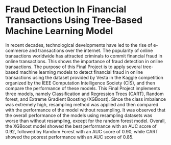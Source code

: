 # Fraud Detection In Financial Transactions Using Tree-Based Machine Learning Model

In recent decades, technological developments have led to the rise of e-commerce and transactions over the internet. The popularity of online transactions worldwide has attracted criminals to commit financial fraud in online transactions. This shows the importance of fraud detection in online transactions. The purpose of this Final Project is to apply several tree-based machine learning models to detect financial fraud in online transactions using the dataset provided by Vesta in the Kaggle competition organized by the IEEE Computation Intelligence Society (CIS), and then compare the performance of these models. This Final Project implements three models, namely Classification and Regression Trees (CART), Random forest, and Extreme Gradient Boosting (XGBoost). Since the class imbalance was extremely high, resampling method was applied and then compared with the performance of the model without resampling. It was observed that the overall performance of the models using resampling datasets was worse than without resampling, except for the random forest model. Overall, the XGBoost model showed the best performance with an AUC score of 0.92, followed by Random Forest with an AUC score of 0.90, while CART showed the poorest performance with an AUC score of 0.85.
